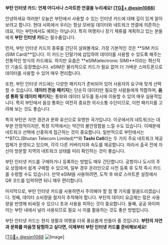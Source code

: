 **부탄 인터넷 카드: 언제 어디서나 스마트한 연결을 누리세요! [[TG💪+ @esim1088](https://t.me/s/esim1088)]**

안녕하세요 여러분! 오늘은 부탄에서 사용할 수 있는 인터넷 카드에 대해 깊이 있게 알아보려고 합니다. 현대 사회에서 우리는 항상 모바일 데이터와 네트워크 연결에 의존하는데요, 이는 부탄에서도 예외는 아닙니다. 특히 여행자나 장기 체류를 계획하고 있는 분들에게 **부탄 인터넷 카드**는 필수품입니다.

먼저, 부탄 인터넷 카드의 종류를 간단히 살펴볼게요. 가장 기본적인 것은 **SIM 카드(SIM Card)**입니다. 이 카드는 단말기에 삽입하여 데이터를 사용할 수 있도록 해주는 전통적인 방식의 카드예요. 하지만 요즘은 **eSIM(electronic SIM)**이라는 혁신적인 기술도 등장했습니다. eSIM은 물리적으로 카드가 필요 없어 더 가벼운 스마트폰으로 데이터를 사용할 수 있어 매우 편리합니다.

또한, 부탄 인터넷 카드에는 다양한 패키지가 준비되어 있어 사용자의 요구에 맞게 선택할 수 있습니다. **데이터 전용 패키지**는 단순히 데이터만 필요한 사람들에게 적합하며, **음성 통화 및 데이터 패키지**는 통화와 데이터 모두를 동시에 이용할 수 있어 매우 실용적입니다. 특히 부탄에서 음성 통화는 여전히 중요한 의사소통 수단이므로, 이런 패키지를 고려해 보는 것도 좋습니다.

특히 부탄은 자연 경관과 문화 유산으로 유명한 국가입니다. 이곳에서의 네트워크는 대부분 안정적이지만, 특정 지역에서는 약간의 불안정함을 느낄 수도 있습니다. 이때문에 네트워크 선택에 신중하게 접근하는 것이 중요합니다. 일반적으로 부탄에서는 **BTCL(Bhutan Telecom Limited)**와 **Tashi Cell**라는 두 가지 주요 네트워크 제공업체가 운영되고 있으며, 각각 다른 커버리지와 속도를 제공합니다. 따라서 출국 전에 자신이 방문할 지역의 네트워크 상태를 미리 확인하는 것이 좋습니다.

부탄 인터넷 카드를 구매하거나 등록하는 방법도 매우 간단합니다. 공항이나 도시의 주요 상점에서 쉽게 구매할 수 있으며, 일부 경우 온라인으로 사전 등록 후 도착 즉시 카드를 수령할 수도 있습니다. 만약 eSIM을 사용하려면, 도착 후 바로 스마트폰 설정에서 QR 코드를 입력하면 되니 매우 편리합니다.

마지막으로, 부탄 인터넷 카드를 사용하면서 주의해야 할 점 몇 가지를 말씀드리겠습니다. 첫째, 데이터 소비량을 철저히 추적해야 합니다. 부탄의 데이터 요금제는 많은 사용량을 반영해 비싸질 수 있으니 초과 사용을 피하는 것이 중요합니다. 둘째, 공공 와이파이는 부탄 내에서 널리 사용되므로 필요 시 이를 활용하는 것도 좋은 방법입니다.

부탄 인터넷 카드는 현지 생활과 여행을 더욱 풍요롭게 만들어 줄 것입니다. **부탄의 자연과 문화를 마음껏 탐험하고 싶다면, 이제부터 부탄 인터넷 카드를 준비해보세요!** 

[[TG💪+ @esim1088](https://t.me/s/esim1088) ![Image](https://i.postimg.cc/Y0z9fWf4/image.png)]